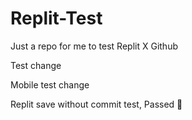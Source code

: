 # Replit-Test
Just a repo for me to test Replit X Github

Test change

Mobile test change

Replit save without commit test, Passed 🤝